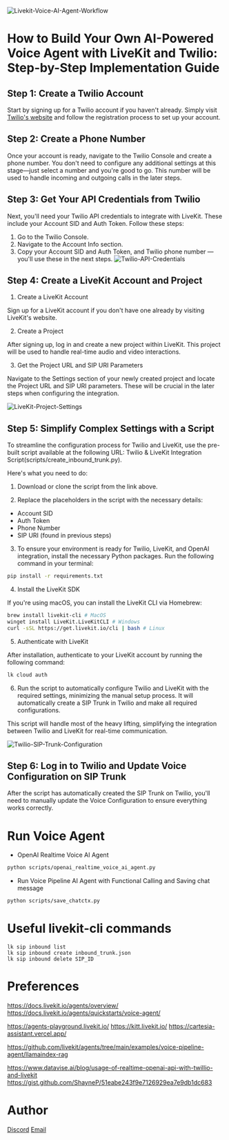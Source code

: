 ![Livekit-Voice-AI-Agent-Workflow](images/livekit-voice-ai-agent-workflow.png)

# How to Build Your Own AI-Powered Voice Agent with LiveKit and Twilio: Step-by-Step Implementation Guide

## Step 1: Create a Twilio Account

Start by signing up for a Twilio account if you haven't already. Simply visit [Twilio's website](https://www.twilio.com/) and follow the registration process to set up your account.

## Step 2: Create a Phone Number

Once your account is ready, navigate to the Twilio Console and create a phone number. You don't need to configure any additional settings at this stage—just select a number and you're good to go. This number will be used to handle incoming and outgoing calls in the later steps.

## Step 3: Get Your API Credentials from Twilio

Next, you'll need your Twilio API credentials to integrate with LiveKit. These include your Account SID and Auth Token. Follow these steps:

1. Go to the Twilio Console.
2. Navigate to the Account Info section.
3. Copy your Account SID and Auth Token, and Twilio phone number —you'll use these in the next steps.
   ![Twilio-API-Credentials](images/twilio-api-credentials.png)

## Step 4: Create a LiveKit Account and Project

1. Create a LiveKit Account

Sign up for a LiveKit account if you don't have one already by visiting LiveKit's website.

2. Create a Project

After signing up, log in and create a new project within LiveKit. This project will be used to handle real-time audio and video interactions.

3. Get the Project URL and SIP URI Parameters

Navigate to the Settings section of your newly created project and locate the Project URL and SIP URI parameters. These will be crucial in the later steps when configuring the integration.

![LiveKit-Project-Settings](images/livekit-project-settings.png)

## Step 5: Simplify Complex Settings with a Script

To streamline the configuration process for Twilio and LiveKit, use the pre-built script available at the following URL: Twilio & LiveKit Integration Script(scripts/create_inbound_trunk.py).

Here's what you need to do:

1. Download or clone the script from the link above.

2. Replace the placeholders in the script with the necessary details:

- Account SID
- Auth Token
- Phone Number
- SIP URI (found in previous steps)

3. To ensure your environment is ready for Twilio, LiveKit, and OpenAI integration, install the necessary Python packages. Run the following command in your terminal:

```bash
pip install -r requirements.txt
```

4. Install the LiveKit SDK

If you're using macOS, you can install the LiveKit CLI via Homebrew:

```bash
brew install livekit-cli # MacOS
winget install LiveKit.LiveKitCLI # Windows
curl -sSL https://get.livekit.io/cli | bash # Linux
```

5. Authenticate with LiveKit

After installation, authenticate to your LiveKit account by running the following command:

```bash
lk cloud auth
```

6. Run the script to automatically configure Twilio and LiveKit with the required settings, minimizing the manual setup process. It will automatically create a SIP Trunk in Twilio and make all required configurations.

This script will handle most of the heavy lifting, simplifying the integration between Twilio and LiveKit for real-time communication.

![Twilio-SIP-Trunk-Configuration](images/twilio-sip-trunk-configuration.png)

## Step 6: Log in to Twilio and Update Voice Configuration on SIP Trunk

After the script has automatically created the SIP Trunk on Twilio, you'll need to manually update the Voice Configuration to ensure everything works correctly.

# Run Voice Agent

- OpenAI Realtime Voice AI Agent

```bash
python scripts/openai_realtime_voice_ai_agent.py
```

- Run Voice Pipeline AI Agent with Functional Calling and Saving chat message

```bash
python scripts/save_chatctx.py
```

# Useful livekit-cli commands

```
lk sip inbound list
lk sip inbound create inbound_trunk.json
lk sip inbound delete SIP_ID
```

# Preferences

https://docs.livekit.io/agents/overview/
https://docs.livekit.io/agents/quickstarts/voice-agent/

https://agents-playground.livekit.io/
https://kitt.livekit.io/
https://cartesia-assistant.vercel.app/

https://github.com/livekit/agents/tree/main/examples/voice-pipeline-agent/llamaindex-rag

https://www.datavise.ai/blog/usage-of-realtime-openai-api-with-twillio-and-livekit
https://gist.github.com/ShayneP/51eabe243f9e7126929ea7e9db1dc683

# Author

[Discord](https://discord.gg/TawJX4ue)
[Email](mailto:worker.opentext@gmail.com)
